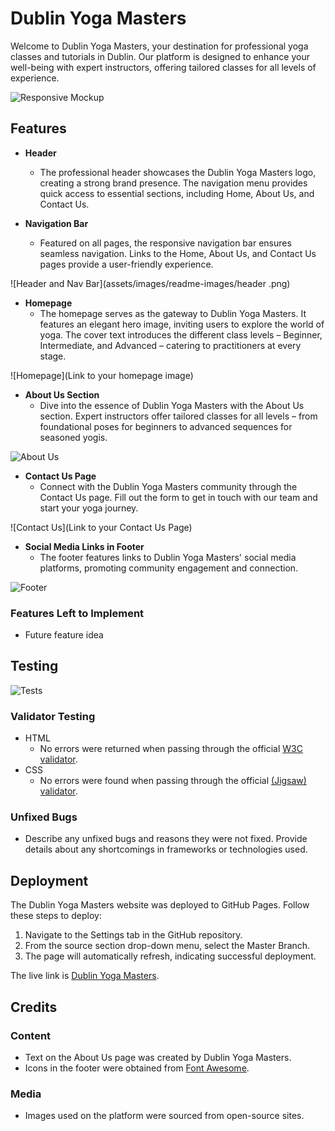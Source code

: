 # Dublin Yoga Masters

Welcome to Dublin Yoga Masters, your destination for professional yoga classes and tutorials in Dublin. Our platform is designed to enhance your well-being with expert instructors, offering tailored classes for all levels of experience.

![Responsive Mockup](https://github.com/lucyrush/readme-template/blob/master/media/yoga_masters_mockup.png)

## Features
- **Header**
  - The professional header showcases the Dublin Yoga Masters logo, creating a strong brand presence. The navigation menu provides quick access to essential sections, including Home, About Us, and Contact Us.

- **Navigation Bar**
  - Featured on all pages, the responsive navigation bar ensures seamless navigation. Links to the Home, About Us, and Contact Us pages provide a user-friendly experience.

![Header and Nav Bar](assets/images/readme-images/header .png)

- **Homepage**
  - The homepage serves as the gateway to Dublin Yoga Masters. It features an elegant hero image, inviting users to explore the world of yoga. The cover text introduces the different class levels – Beginner, Intermediate, and Advanced – catering to practitioners at every stage.

![Homepage](Link to your homepage image)

- **About Us Section**
  - Dive into the essence of Dublin Yoga Masters with the About Us section. Expert instructors offer tailored classes for all levels – from foundational poses for beginners to advanced sequences for seasoned yogis.

![About Us](https://github.com/lucyrush/readme-template/blob/master/media/yoga_masters_about.png)

- **Contact Us Page**
  - Connect with the Dublin Yoga Masters community through the Contact Us page. Fill out the form to get in touch with our team and start your yoga journey.

![Contact Us](Link to your Contact Us Page)

- **Social Media Links in Footer**
  - The footer features links to Dublin Yoga Masters' social media platforms, promoting community engagement and connection.

![Footer]()
### Features Left to Implement

- Future feature idea

## Testing
![Tests]()

### Validator Testing

- HTML
  - No errors were returned when passing through the official [W3C validator](https://validator.w3.org/nu/?doc=https%3A%2F%2Fyour-yoga-masters-url%2Findex.html).
- CSS
  - No errors were found when passing through the official [(Jigsaw) validator](https://jigsaw.w3.org/css-validator/validator?uri=https%3A%2F%2Fvalidator.w3.org%2Fnu%2F%3Fdoc%3Dhttps%253A%252F%252Fyour-yoga-masters-url%252Findex.html&profile=css3svg&usermedium=all&warning=1&vextwarning=&lang=en#css).

### Unfixed Bugs

- Describe any unfixed bugs and reasons they were not fixed. Provide details about any shortcomings in frameworks or technologies used.

## Deployment

The Dublin Yoga Masters website was deployed to GitHub Pages. Follow these steps to deploy:

1. Navigate to the Settings tab in the GitHub repository.
2. From the source section drop-down menu, select the Master Branch.
3. The page will automatically refresh, indicating successful deployment.

The live link is [Dublin Yoga Masters](https://your-yoga-masters-url/index.html).

## Credits

### Content

- Text on the About Us page was created by Dublin Yoga Masters.
- Icons in the footer were obtained from [Font Awesome](https://fontawesome.com/).

### Media

- Images used on the platform were sourced from open-source sites.

